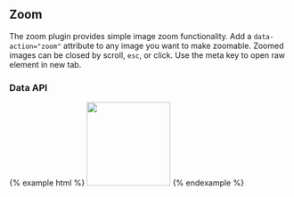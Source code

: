 ## Zoom

The zoom plugin provides simple image zoom functionality. Add a `data-action="zoom"` attribute to any image you want to make zoomable. Zoomed images can be closed by scroll, `esc`, or click. Use the meta key to open raw element in new tab.

### Data API

{% example html %}
<img data-action="zoom" style="width: 150px;" src="{{ site.baseurl }}/assets/img/avatar-mdo.png">
{% endexample %}
